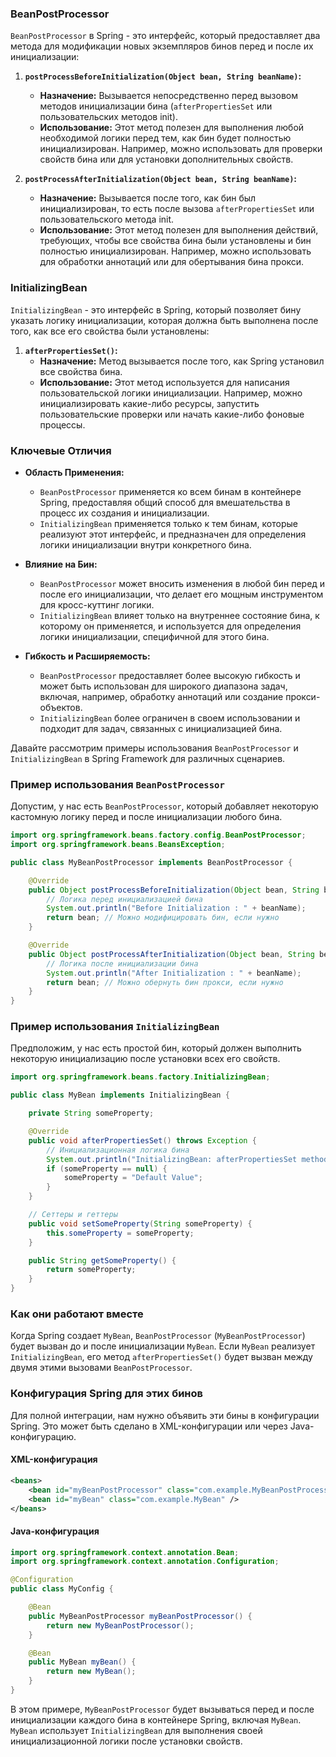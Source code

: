 ### BeanPostProcessor
`BeanPostProcessor` в Spring - это интерфейс, который предоставляет два метода для модификации новых экземпляров бинов перед и после их инициализации:

1. **`postProcessBeforeInitialization(Object bean, String beanName)`:**
    - **Назначение:** Вызывается непосредственно перед вызовом методов инициализации бина (`afterPropertiesSet` или пользовательских методов init).
    - **Использование:** Этот метод полезен для выполнения любой необходимой логики перед тем, как бин будет полностью инициализирован. Например, можно использовать для проверки свойств бина или для установки дополнительных свойств.

2. **`postProcessAfterInitialization(Object bean, String beanName)`:**
    - **Назначение:** Вызывается после того, как бин был инициализирован, то есть после вызова `afterPropertiesSet` или пользовательского метода init.
    - **Использование:** Этот метод полезен для выполнения действий, требующих, чтобы все свойства бина были установлены и бин полностью инициализирован. Например, можно использовать для обработки аннотаций или для обертывания бина прокси.

### InitializingBean
`InitializingBean` - это интерфейс в Spring, который позволяет бину указать логику инициализации, которая должна быть выполнена после того, как все его свойства были установлены:

1. **`afterPropertiesSet()`:**
    - **Назначение:** Метод вызывается после того, как Spring установил все свойства бина.
    - **Использование:** Этот метод используется для написания пользовательской логики инициализации. Например, можно инициализировать какие-либо ресурсы, запустить пользовательские проверки или начать какие-либо фоновые процессы.

### Ключевые Отличия
- **Область Применения:**
    - `BeanPostProcessor` применяется ко всем бинам в контейнере Spring, предоставляя общий способ для вмешательства в процесс их создания и инициализации.
    - `InitializingBean` применяется только к тем бинам, которые реализуют этот интерфейс, и предназначен для определения логики инициализации внутри конкретного бина.

- **Влияние на Бин:**
    - `BeanPostProcessor` может вносить изменения в любой бин перед и после его инициализации, что делает его мощным инструментом для кросс-куттинг логики.
    - `InitializingBean` влияет только на внутреннее состояние бина, к которому он применяется, и используется для определения логики инициализации, специфичной для этого бина.

- **Гибкость и Расширяемость:**
    - `BeanPostProcessor` предоставляет более высокую гибкость и может быть использован для широкого диапазона задач, включая, например, обработку аннотаций или создание прокси-объектов.
    - `InitializingBean` более ограничен в своем использовании и подходит для задач, связанных с инициализацией бина.


Давайте рассмотрим примеры использования `BeanPostProcessor` и `InitializingBean` в Spring Framework для различных сценариев.

### Пример использования `BeanPostProcessor`
Допустим, у нас есть `BeanPostProcessor`, который добавляет некоторую кастомную логику перед и после инициализации любого бина.

```java
import org.springframework.beans.factory.config.BeanPostProcessor;
import org.springframework.beans.BeansException;

public class MyBeanPostProcessor implements BeanPostProcessor {

    @Override
    public Object postProcessBeforeInitialization(Object bean, String beanName) throws BeansException {
        // Логика перед инициализацией бина
        System.out.println("Before Initialization : " + beanName);
        return bean; // Можно модифицировать бин, если нужно
    }

    @Override
    public Object postProcessAfterInitialization(Object bean, String beanName) throws BeansException {
        // Логика после инициализации бина
        System.out.println("After Initialization : " + beanName);
        return bean; // Можно обернуть бин прокси, если нужно
    }
}
```

### Пример использования `InitializingBean`
Предположим, у нас есть простой бин, который должен выполнить некоторую инициализацию после установки всех его свойств.

```java
import org.springframework.beans.factory.InitializingBean;

public class MyBean implements InitializingBean {

    private String someProperty;

    @Override
    public void afterPropertiesSet() throws Exception {
        // Инициализационная логика бина
        System.out.println("InitializingBean: afterPropertiesSet method called");
        if (someProperty == null) {
            someProperty = "Default Value";
        }
    }

    // Сеттеры и геттеры
    public void setSomeProperty(String someProperty) {
        this.someProperty = someProperty;
    }

    public String getSomeProperty() {
        return someProperty;
    }
}
```

### Как они работают вместе
Когда Spring создает `MyBean`, `BeanPostProcessor` (`MyBeanPostProcessor`) будет вызван до и после инициализации `MyBean`. Если `MyBean` реализует `InitializingBean`, его метод `afterPropertiesSet()` будет вызван между двумя этими вызовами `BeanPostProcessor`.

### Конфигурация Spring для этих бинов
Для полной интеграции, нам нужно объявить эти бины в конфигурации Spring. Это может быть сделано в XML-конфигурации или через Java-конфигурацию.

#### XML-конфигурация
```xml
<beans>
    <bean id="myBeanPostProcessor" class="com.example.MyBeanPostProcessor" />
    <bean id="myBean" class="com.example.MyBean" />
</beans>
```

#### Java-конфигурация
```java
import org.springframework.context.annotation.Bean;
import org.springframework.context.annotation.Configuration;

@Configuration
public class MyConfig {

    @Bean
    public MyBeanPostProcessor myBeanPostProcessor() {
        return new MyBeanPostProcessor();
    }

    @Bean
    public MyBean myBean() {
        return new MyBean();
    }
}
```

В этом примере, `MyBeanPostProcessor` будет вызываться перед и после инициализации каждого бина в контейнере Spring, включая `MyBean`. `MyBean` использует `InitializingBean` для выполнения своей инициализационной логики после установки свойств.